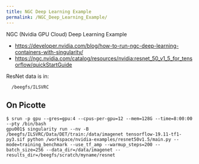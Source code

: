 ```yaml
---
title: NGC Deep Learning Example
permalink: /NGC_Deep_Learning_Example/
---
```


NGC (Nvidia GPU Cloud) Deep Learning Example

-   <https://developer.nvidia.com/blog/how-to-run-ngc-deep-learning-containers-with-singularity/>
-   <https://ngc.nvidia.com/catalog/resources/nvidia:resnet_50_v1_5_for_tensorflow/quickStartGuide>

ResNet data is in:

`  /beegfs/ILSVRC`

On Picotte
----------

``` text
$ srun -p gpu --gres=gpu:4 --cpus-per-gpu=12 --mem=128G --time=8:00:00 --pty /bin/bash
gpu001$ singularity run --nv -B /beegfs/ILSVRC/Data/DET/train:/data/imagenet tensorflow-19.11-tf1-py3.sif python /workspace/nvidia-examples/resnet50v1.5/main.py --mode=training_benchmark --use_tf_amp --warmup_steps=200 --batch_size=256 --data_dir=/data/imagenet --results_dir=/beegfs/scratch/myname/resnet
```